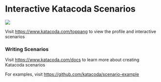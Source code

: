 # Interactive Katacoda Scenarios

[![](http://shields.katacoda.com/katacoda/toppang/count.svg)](https://www.katacoda.com/toppang "Get your profile on Katacoda.com")

Visit https://www.katacoda.com/toppang to view the profile and interactive scenarios

### Writing Scenarios
Visit https://www.katacoda.com/docs to learn more about creating Katacoda scenarios

For examples, visit https://github.com/katacoda/scenario-example
